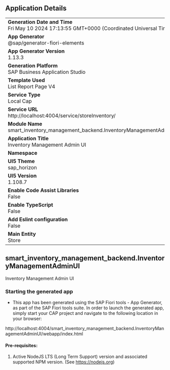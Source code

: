 ## Application Details
|               |
| ------------- |
|**Generation Date and Time**<br>Fri May 10 2024 17:13:55 GMT+0000 (Coordinated Universal Time)|
|**App Generator**<br>@sap/generator-fiori-elements|
|**App Generator Version**<br>1.13.3|
|**Generation Platform**<br>SAP Business Application Studio|
|**Template Used**<br>List Report Page V4|
|**Service Type**<br>Local Cap|
|**Service URL**<br>http://localhost:4004/service/storeInventory/
|**Module Name**<br>smart_inventory_management_backend.InventoryManagementAdminUI|
|**Application Title**<br>Inventory Management Admin UI|
|**Namespace**<br>|
|**UI5 Theme**<br>sap_horizon|
|**UI5 Version**<br>1.108.7|
|**Enable Code Assist Libraries**<br>False|
|**Enable TypeScript**<br>False|
|**Add Eslint configuration**<br>False|
|**Main Entity**<br>Store|

## smart_inventory_management_backend.InventoryManagementAdminUI

Inventory Management Admin UI

### Starting the generated app

-   This app has been generated using the SAP Fiori tools - App Generator, as part of the SAP Fiori tools suite.  In order to launch the generated app, simply start your CAP project and navigate to the following location in your browser:

http://localhost:4004/smart_inventory_management_backend.InventoryManagementAdminUI/webapp/index.html

#### Pre-requisites:

1. Active NodeJS LTS (Long Term Support) version and associated supported NPM version.  (See https://nodejs.org)


